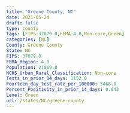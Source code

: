 ```yaml
---
title: "Greene County, NC"
date: 2021-05-24
draft: false
type: county
tags: [FIPS:37079.0,FEMA:4.0,Non-core,Green]
categories: [NC]
County: Greene County
State: NC
FIPS: 37079.0
FEMA_Region: 4.0
Population: 21069.0
NCHS_Urban_Rural_Classification: Non-core
Tests_in_prior_14_days: 1152.0
Fourteen_day_test_rate_per_100000: 5468.0
Percent_Positivity_in_prior_14_days: 0.043
Level: Green
url: /states/NC/greene-county
---
```



